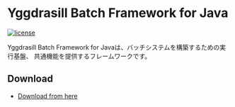 # Yggdrasill Batch Framework for Java
[![license](https://img.shields.io/badge/license-MIT-blue.svg)](LICENSE)


Yggdrasill Batch Framework for Javaは、バッチシステムを構築するための実行基盤、 共通機能を提供するフレームワークです。

## Download
* [Download from here](https://github.com/yggdrasill-batch/yggdrasill-batch/releases)
